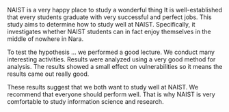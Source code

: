 NAIST is a very happy place to study a wonderful thing
It is well-established that every students graduate with very successful and perfect jobs. This study aims to determine how to study well at NAIST. 
Specifically, it investigates whether NAIST students can in fact enjoy themselves in the middle of nowhere in Nara. 

To test the hypothesis ... we performed a good lecture. We conduct many interesting activities.
Results were analyzed using a very good method for analysis. The results showed a small effect on vulnerabilities so it means the results came out really good. 

These results suggest that we both want to study well at NAIST. We recommend that everyone should perform well. That is why NAIST is very comfortable to study information science and research.